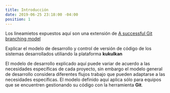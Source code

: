 ```yaml
---
title: Introducción
date: 2019-06-25 23:18:00 -04:00
position: 1
---
```


Los lineamietos expuestos aquí son una extensión de [A successful Git branching model](http://nvie.com/posts/a-successful-git-branching-model)

Explicar el modelo de desarrollo y control de versión de código de los sistemas desarrollados utiliando la plataforma **kukulkan**

El modelo de desarrollo explicado aquí puede variar de acuerdo a las necesidades específicas de cada proyecto, sin embargo el modelo general de desarrollo considera diferentes flujos trabajo que pueden adaptarse a las necesidades específicas. El modelo definido aquí aplica sólo para equipos que se encuentren gestionando su código con la herramienta **Git**.
